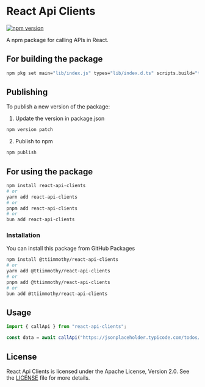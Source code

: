 # React Api Clients

[![npm version](https://img.shields.io/npm/v/react-api-clients.svg)](https://www.npmjs.com/package/react-api-clients)

A npm package for calling APIs in React.

## For building the package

```bash
npm pkg set main="lib/index.js" types="lib/index.d.ts" scripts.build="tsc" scripts.prepare="npm run build"
```

## Publishing

To publish a new version of the package:

1. Update the version in package.json

```bash
npm version patch
```

2. Publish to npm

```bash
npm publish
```

## For using the package

```bash
npm install react-api-clients
# or
yarn add react-api-clients
# or
pnpm add react-api-clients
# or
bun add react-api-clients
```

### Installation

You can install this package from GitHub Packages

```bash
npm install @ttiimmothy/react-api-clients
# or
yarn add @ttiimmothy/react-api-clients
# or
pnpm add @ttiimmothy/react-api-clients
# or
bun add @ttiimmothy/react-api-clients
```

## Usage

```ts
import { callApi } from "react-api-clients";

const data = await callApi("https://jsonplaceholder.typicode.com/todos/1");
```

## License

React Api Clients is licensed under the Apache License, Version 2.0. See the [LICENSE](./LICENSE) file for more details.